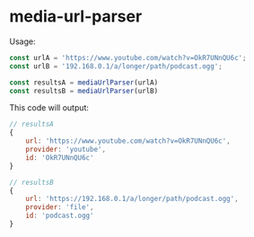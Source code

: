# media-url-parser

Usage:

```javascript
const urlA = 'https://www.youtube.com/watch?v=OkR7UNnQU6c';
const urlB = '192.168.0.1/a/longer/path/podcast.ogg';

const resultsA = mediaUrlParser(urlA)
const resultsB = mediaUrlParser(urlB)
```

This code will output:
```javascript
// resultsA
{
    url: 'https://www.youtube.com/watch?v=OkR7UNnQU6c',
    provider: 'youtube',
    id: 'OkR7UNnQU6c'
}

// resultsB
{
    url: 'https://192.168.0.1/a/longer/path/podcast.ogg',
    provider: 'file',
    id: 'podcast.ogg' 
}

```
